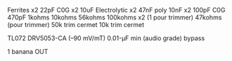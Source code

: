 Ferrites x2
22pF C0G x2
10uF Electrolytic x2
47nF poly
10nF x2
100pF C0G
470pF
1kohms
10kohms
56kohms
100kohms x2 (1 pour trimmer)
47kohms (pour trimmer)
50k trim cermet
10k trim cermet

TL072
DRV5053-CA (–90 mV/mT)
0.01-μF min (audio grade) bypass

1 banana OUT 
